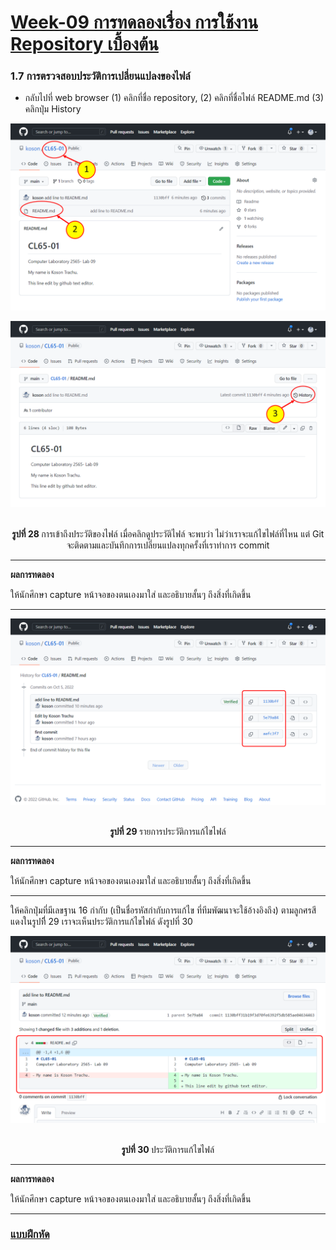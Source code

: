 # [Week-09  การทดลองเรื่อง การใช้งาน Repository เบื้องต้น](README.md)



### 1.7 การตรวจสอบประวัติการเปลี่ยนแปลงของไฟล์

-	กลับไปที่ web browser  (1) คลิกที่ชื่อ repository,  (2) คลิกที่ชื่อไฟล์ README.md (3) คลิกปุ่ม History

<p align="center"> <img  src="Pictures/Week09-Pic28a.png" alt=""  ></p>


<p align="center"> <img  src="Pictures/Week09-Pic28b.png" alt=""  ></p>

 

<p align="center"><br> <b> รูปที่ 28 </b>การเข้าถึงประวัติของไฟล์
เมื่อคลิกดูประวัติไฟล์ จะพบว่า  ไม่ว่าเราจะแก้ไขไฟล์ที่ไหน แต่ Git จะติดตามและบันทึกการเปลี่ยนแปลงทุกครั้งที่เราทำการ commit

--- 
__ผลการทดลอง__

ให้นักศึกษา  capture  หน้าจอของตนเองมาใส่ และอธิบายสั้นๆ ถึงสิ่งที่เกิดขึ้น

---



 

<p align="center"> <img  src="Pictures/Week09-Pic29.png" alt=""  ></p>

<p align="center"><br> <b> รูปที่ 29 </b>รายการประวัติการแก้ไขไฟล์

--- 
__ผลการทดลอง__

ให้นักศึกษา  capture  หน้าจอของตนเองมาใส่ และอธิบายสั้นๆ ถึงสิ่งที่เกิดขึ้น

---


ให้คลิกปุ่มที่มีเลขฐาน 16 กำกับ (เป็นชื่อรหัสกำกับการแก้ไข ที่ทีมพัฒนาจะใช้อ้างอิงถึง) ตามลูกศรสีแดงในรูปที่ี 29 เราจะเห็นประวัติการแก้ไขไฟล์ ดังรูปที่ 30


 
<p align="center"> <img  src="Pictures/Week09-Pic30.png" alt=""  ></p>
<p align="center"><br> <b> รูปที่ 30 </b>ประวัติการแก้ไขไฟล์

--- 
__ผลการทดลอง__

ให้นักศึกษา  capture  หน้าจอของตนเองมาใส่ และอธิบายสั้นๆ ถึงสิ่งที่เกิดขึ้น

---

### [แบบฝึกหัด](6.Assignments.md)
